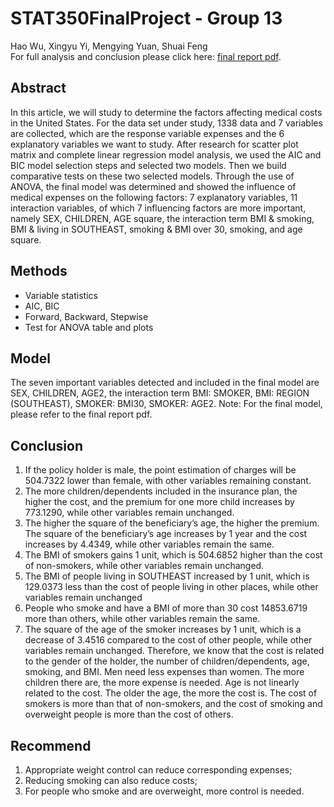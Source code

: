 # STAT350FinalProject - Group 13
Hao Wu, Xingyu Yi, Mengying Yuan, Shuai Feng  
For full analysis and conclusion please click here:
[final report pdf](https://github.com/Moring0213/STAT350FINALPROJECT/blob/main/stat350finalproj..pdf).
## Abstract
In this article, we will study to determine the factors affecting medical costs in the United States. For the data set under study, 1338 data and 7 variables are collected, which are the response variable expenses and the 6 explanatory variables we want to study. After research for scatter plot matrix and complete linear regression model analysis, we used the AIC and BIC model selection steps and selected two models. Then we build comparative tests on these two selected models. Through the use of ANOVA, the final model was determined and showed the influence of medical expenses on the following factors: 7 explanatory variables, 11 interaction variables, of which 7 influencing factors are more important, namely SEX, CHILDREN, AGE square, the interaction term BMI & smoking, BMI & living in SOUTHEAST, smoking & BMI over 30, smoking, and age square.

## Methods
* Variable statistics
* AIC, BIC
* Forward, Backward, Stepwise
* Test for ANOVA table and plots

## Model
The seven important variables detected and included in the final model are SEX, CHILDREN, AGE2, the interaction term BMI: SMOKER, BMI: REGION (SOUTHEAST), SMOKER: BMI30, SMOKER: AGE2. 
Note: For the final model, please refer to the final report pdf.

## Conclusion
1. If the policy holder is male, the point estimation of charges will be 504.7322 lower than female, with other variables remaining constant.
2. The more children/dependents included in the insurance plan, the higher the cost, and the premium for one more child increases by 773.1290, while other variables remain unchanged.
3. The higher the square of the beneficiary’s age, the higher the premium. The square of the beneficiary’s age increases by 1 year and the cost increases by 4.4349, while other variables remain the same.
4. The BMI of smokers gains 1 unit, which is 504.6852 higher than the cost of non-smokers, while other variables remain unchanged.
5. The BMI of people living in SOUTHEAST increased by 1 unit, which is 129.0373 less than the cost of people living in other places, while other variables remain unchanged
6. People who smoke and have a BMI of more than 30 cost 14853.6719 more than others, while other variables remain the same.
7. The square of the age of the smoker increases by 1 unit, which is a decrease of 3.4516 compared to the cost of other people, while other variables remain unchanged.
Therefore, we know that the cost is related to the gender of the holder, the number of children/dependents, age, smoking, and BMI. Men need less expenses than women. The more children there are, the more expense is needed. Age is not linearly related to the cost. The older the age, the more the cost is. The cost of smokers is more than that of non-smokers, and the cost of smoking and overweight people is more than the cost of others.
## Recommend
1. Appropriate weight control can reduce corresponding expenses;
2. Reducing smoking can also reduce costs;
3. For people who smoke and are overweight, more control is needed.
 
